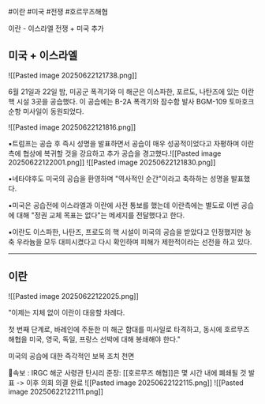 #이란 #미국 #전쟁 #호르무즈해협

이란 - 이스라엘 전쟁 + 미국 추가

## 미국 + 이스라엘

![[Pasted image 20250622121738.png]]

6월 21일과 22일 밤, 미공군 폭격기와 미 해군은 이스파한, 포르도, 나탄즈에 있는 이란 핵 시설 3곳을 공습했다. 이 공습에는 B-2A 폭격기와 잠수함 발사 BGM-109 토마호크 순항 미사일이 동원되었다.

![[Pasted image 20250622121816.png]]

▪️트럼프는 공습 후 즉시 성명을 발표하면서 공습이 매우 성공적이었다고 자평하며 이란측에 협상에 복귀할 것을 강요하고 추가 공습을 경고했다.![[Pasted image 20250622122001.png]]
![[Pasted image 20250622121830.png]]

▪️네타야후도 미국의 공습을 환영하며 "역사적인 순간"이라고 축하하는 성명을 발표했다.

▪️미국은 공습전에 이스라엘과 이란에 사전 통보를 했는데 이란측에는 별도로 이번 공습에 대해 "정권 교체 목표는 없다"는 메세지를 전달했다고 한다.

▪️이란도 이스파한, 나탄즈, 프로도의 핵 시설이 미국의 공습을 받았다고 인정했지만 농축 우라늄을 모두 대피시켰다고 다시 확인하며 피해가 제한적이라는 선전을 하고 있다. 

------
## 이란

![[Pasted image 20250622122025.png]]

 "이제는 지체 없이 이란이 대응할 차례다.

첫 번째 단계로, 바레인에 주둔한 미 해군 함대를 미사일로 타격하고, 동시에 호르무즈 해협을 미국, 영국, 독일, 프랑스 선박에 대해 봉쇄해야 한다."

미국의 공습에 대한 즉각적인 보복 조치 천면

🚨속보 : IRGC 해군 사령관 탄시리 준장: [[호르무즈 해협]]은 몇 시간 내에 폐쇄될 것 발표 -> 이후 의회 의결 완료
![[Pasted image 20250622122115.png]]
![[Pasted image 20250622122111.png]]

